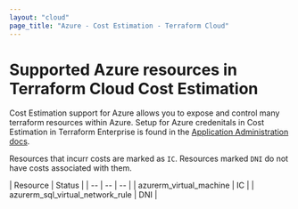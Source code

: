 ```yaml
---
layout: "cloud"
page_title: "Azure - Cost Estimation - Terraform Cloud"
---
```


# Supported Azure resources in Terraform Cloud Cost Estimation

Cost Estimation support for Azure allows you to expose and control many terraform resources within Azure. Setup for Azure credenitals in Cost Estimation in Terraform Enterprise is found in the [Application Administration docs](/docs/enterprise/admin/integration.html).

Resources that incurr costs are marked as `IC`. Resources marked `DNI` do not have costs associated with them.

| Resource | Status |
| -- | -- | -- |
| azurerm_virtual_machine | IC |
| azurerm_sql_virtual_network_rule | DNI |